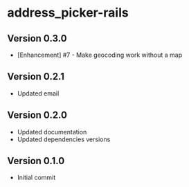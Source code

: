 # address_picker-rails

## Version 0.3.0

* [Enhancement] #7 - Make geocoding work without a map

## Version 0.2.1

* Updated email

## Version 0.2.0

* Updated documentation
* Updated dependencies versions

## Version 0.1.0

* Initial commit
